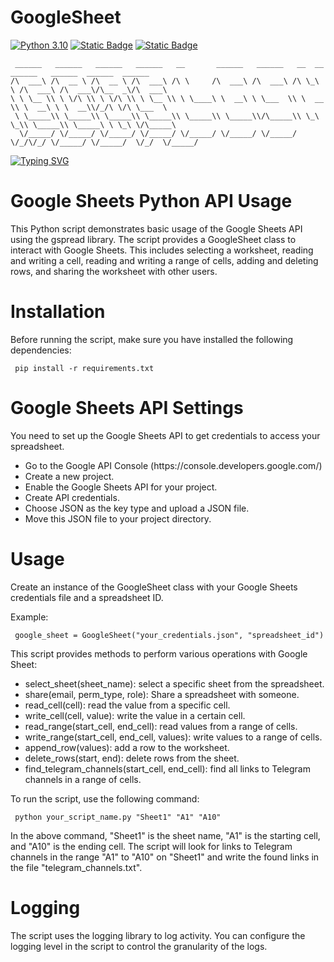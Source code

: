 # GoogleSheet

[![Python 3.10](https://img.shields.io/badge/python-3.10-blue.svg)](https://www.python.org/downloads/)
[![Static Badge](https://img.shields.io/badge/gspread-violet)](https://docs.gspread.org/en/v5.12.0/)
[![Static Badge](https://img.shields.io/badge/oauth2client-red)](https://oauth2client.readthedocs.io/en/latest/source/oauth2client.service_account.html)


     ______   ______   ______   ______   __       ______   ______   __  __   ______   ______  ______  ______    
    /\  ___\ /\  __ \ /\  __ \ /\  ___\ /\ \     /\  ___\ /\  ___\ /\ \_\ \ /\  ___\ /\  ___\/\__  _\/\  ___\   
    \ \ \__ \\ \ \/\ \\ \ \/\ \\ \ \__ \\ \ \____\ \  __\ \ \___  \\ \  __ \\ \  __\ \ \  __\\/_/\ \/\ \___  \  
     \ \_____\\ \_____\\ \_____\\ \_____\\ \_____\\ \_____\\/\_____\\ \_\ \_\\ \_____\\ \_____\ \ \_\ \/\_____\ 
      \/_____/ \/_____/ \/_____/ \/_____/ \/_____/ \/_____/ \/_____/ \/_/\/_/ \/_____/ \/_____/  \/_/  \/_____/ 

[![Typing SVG](https://readme-typing-svg.demolab.com?font=Fira+Code&weight=600&size=30&pause=1000&color=F70000&center=true&vCenter=true&width=500&height=90&lines=GoogleSheets)](https://git.io/typing-svg)

<div>
<h1>Google Sheets Python API Usage</h1>
<p>This Python script demonstrates basic usage of the Google Sheets API using the gspread library.
The script provides a GoogleSheet class to interact with Google Sheets.
This includes selecting a worksheet, reading and writing a cell, reading and writing a range of cells, adding and deleting rows, and sharing the worksheet with other users.</p>

<h1>Installation</h1>
<p>Before running the script, make sure you have installed the following dependencies:</p>
    
     pip install -r requirements.txt

<h1>Google Sheets API Settings</h1>
<p>You need to set up the Google Sheets API to get credentials to access your spreadsheet.</p>
<ul>
     <li>Go to the Google API Console (https://console.developers.google.com/)</li>
     <li>Create a new project.</li>
     <li>Enable the Google Sheets API for your project.</li>
     <li>Create API credentials.</li>
     <li>Choose JSON as the key type and upload a JSON file.</li>
     <li>Move this JSON file to your project directory.</li>
</ul>

<h1>Usage</h1>
<p>Create an instance of the GoogleSheet class with your Google Sheets credentials file and a spreadsheet ID.</p>
<p>Example:</p>

     google_sheet = GoogleSheet("your_credentials.json", "spreadsheet_id")

<p>This script provides methods to perform various operations with Google Sheet:</p>
<ul>
  <li>select_sheet(sheet_name): select a specific sheet from the spreadsheet.</li>
  <li>share(email, perm_type, role): Share a spreadsheet with someone.</li>
  <li>read_cell(cell): read the value from a specific cell.</li>
  <li>write_cell(cell, value): write the value in a certain cell.</li>
  <li>read_range(start_cell, end_cell): read values from a range of cells.</li>
  <li>write_range(start_cell, end_cell, values): write values to a range of cells.</li>
  <li>append_row(values): add a row to the worksheet.</li>
  <li>delete_rows(start, end): delete rows from the sheet.</li>
  <li>find_telegram_channels(start_cell, end_cell): find all links to Telegram channels in a range of cells.</li>
</ul>

<p>To run the script, use the following command:</p>

     python your_script_name.py "Sheet1" "A1" "A10"

<p>In the above command, "Sheet1" is the sheet name, "A1" is the starting cell, and "A10" is the ending cell.
The script will look for links to Telegram channels in the range "A1" to "A10" on "Sheet1"
and write the found links in the file "telegram_channels.txt".</p>

<h1>Logging</h1>
<p>The script uses the logging library to log activity.
You can configure the logging level in the script to control the granularity of the logs.</p>
</div>
